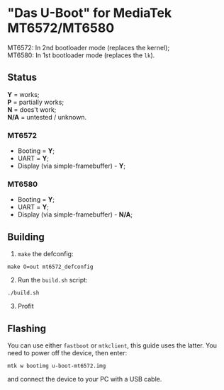 # "Das U-Boot" for MediaTek MT6572/MT6580
MT6572: In 2nd bootloader mode (replaces the kernel);\
MT6580: In 1st bootloader mode (replaces the `lk`).

## Status
**Y** = works;\
**P** = partially works;\
**N** = does't work;\
**N/A** = untested / unknown.
### MT6572
* Booting = **Y**;
* UART = **Y**;
* Display (via simple-framebuffer) - **Y**;

### MT6580
* Booting = **Y**;
* UART = **Y**;
* Display (via simple-framebuffer) - **N/A**;

## Building
1. `make` the defconfig:
```
make O=out mt6572_defconfig
```

2. Run the `build.sh` script:
```
./build.sh
```

3. Profit

## Flashing
You can use either `fastboot` or `mtkclient`, this guide uses the latter.
You need to power off the device, then enter: 
```
mtk w bootimg u-boot-mt6572.img
``` 
and connect the device to your PC with a USB cable.
